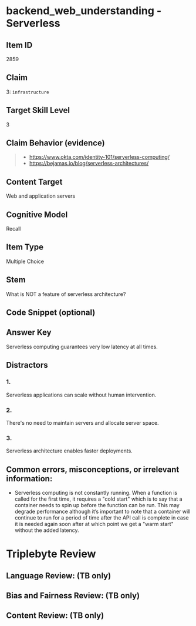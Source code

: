 # backend_web_understanding - Serverless

## Item ID
2859

## Claim
3: `infrastructure`

## Target Skill Level
3

## Claim Behavior (evidence)
> - https://www.okta.com/identity-101/serverless-computing/
> - https://bejamas.io/blog/serverless-architectures/

## Content Target
Web and application servers

## Cognitive Model
Recall

## Item Type
Multiple Choice

## Stem
What is NOT a feature of serverless architecture?

## Code Snippet (optional)

## Answer Key
Serverless computing guarantees very low latency at all times.

## Distractors

### 1.
Serverless applications can scale without human intervention.

### 2.
There's no need to maintain servers and allocate server space.

### 3.
Serverless architecture enables faster deployments.

## Common errors, misconceptions, or irrelevant information:
- Serverless computing is not constantly running. When a function is called for the first time, it requires a "cold start" which is to say that a container needs to spin up before the function can be run. This may degrade performance although it’s important to note that a container will continue to run for a period of time after the API call is complete in case it is needed again soon after at which point we get a "warm start" without the added latency.

# Triplebyte Review

## Language Review: (TB only)

## Bias and Fairness Review: (TB only)

## Content Review: (TB only)
